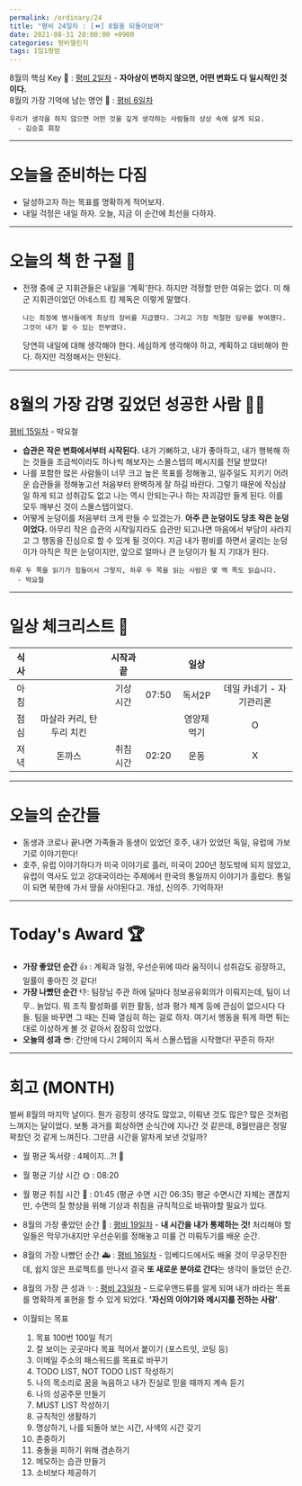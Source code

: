 ```yaml
---
permalink: /ordinary/24
title: "평비 24일차 : [⏪] 8월을 되돌아보며"
date: 2021-08-31 20:00:00 +0900
categories: 평비챌린지
tags: 1일1평범
---  
```

8월의 핵심 Key 🔑 : [평비 2일차](https://rlaghdcjf12.github.io/ordinary/2) - **자아상이 변하지 않으면, 어떤 변화도 다 일시적인 것이다.**  
8월의 가장 기억에 남는 명언 🎁 : [평비 6일차](https://rlaghdcjf12.github.io/ordinary/6)  
```
우리가 생각을 하지 않으면 어떤 것을 깊게 생각하는 사람들의 상상 속에 살게 되요.
  - 김승호 회장
```

---
# 오늘을 준비하는 다짐
- 달성하고자 하는 목표를 명확하게 적어보자.
- 내일 걱정은 내일 하자. 오늘, 지금 이 순간에 최선을 다하자.

---
# 오늘의 책 한 구절 📕
- 전쟁 중에 군 지휘관들은 내일을 '계획'한다. 하지만 걱정할 만한 여유는 없다. 미 해군 지휘관이었던 어네스트 킹 제독은 이렇게 말했다.
  ```
  나는 최정예 병사들에게 최상의 장비를 지급했다. 그리고 가장 적절한 임무를 부여했다.
  그것이 내가 할 수 있는 전부였다.
  ```
  당연히 내일에 대해 생각해야 한다. 세심하게 생각해야 하고, 계획하고 대비해야 한다. 하지만 걱정해서는 안된다.

---
# 8월의 가장 감명 깊었던 성공한 사람 🙋‍♂️
[평비 15일차](https://rlaghdcjf12.github.io/ordinary/15) - 박요철  
- **습관은 작은 변화에서부터 시작된다.** 내가 기뻐하고, 내가 좋아하고, 내가 행복해 하는 것들을 조금씩이라도 하나씩 해보자는 스몰스텝의 메시지를 전달 받았다!
- 나를 포함한 많은 사람들이 너무 크고 높은 목표를 정해놓고, 일주일도 지키기 어려운 습관들을 정해놓고선 처음부터 완벽하게 잘 하길 바란다. 그렇기 때문에 작심삼일 하게 되고 성취감도 없고 나는 역시 안되는구나 하는 자괴감만 들게 된다. 이를 모두 깨부신 것이 스몰스텝이었다.
- 어떻게 눈덩이를 처음부터 크게 만들 수 있겠는가. **아주 큰 눈덩이도 당초 작은 눈덩이었다.** 아무리 작은 습관의 시작일지라도 습관만 되고나면 마음에서 부담이 사라지고 그 행동을 진심으로 할 수 있게 될 것이다. 지금 내가 평비를 하면서 굴리는 눈덩이가 아직은 작은 눈덩이지만, 앞으로 얼마나 큰 눈덩이가 될 지 기대가 된다.

```
하루 두 쪽을 읽기가 힘들어서 그렇지, 하루 두 쪽을 읽는 사람은 몇 백 쪽도 읽습니다.
  - 박요철
```

---
# 일상 체크리스트 📃

| 식사 |  | 시작과 끝 |  | 일상 |  |
|:----:|:----:|:----:|:----:|:----:|:----:|
| 아침 |  | 기상 시간 | 07:50 | 독서2P | 데일 카네기 - 자기관리론 |
| 점심 | 마살라 커리, 탄두리 치킨 |  |  | 영양제 먹기 | O |
| 저녁 | 돈까스 | 취침 시간 | 02:20 | 운동 | X |

---
# 오늘의 순간들
- 동생과 코로나 끝나면 가족들과 동생이 있었던 호주, 내가 있었던 독일, 유럽에 가보기로 이야기한다!
- 호주, 유럽 이야기하다가 미국 이야기로 흘러, 미국이 200년 정도밖에 되지 않았고, 유럽이 역사도 있고 강대국이라는 주제에서 한국의 통일까지 이야기가 흘렀다. 통일이 되면 북한에 가서 땅을 사야된다고. 개성, 신의주. 기억하자!

---
# Today's Award 🏆
- **가장 좋았던 순간** 👍 : 계획과 일정, 우선순위에 따라 움직이니 성취감도 굉장하고, 일률이 좋아진 것 같다!
- **가장 나빴던 순간** 👎: 팀장님 주관 하에 달마다 정보공유회의가 이뤄지는데, 팀이 너무.. 늙었다. 뭐 조직 활성화를 위한 활동, 성과 평가 체계 등에 관심이 없으시다 다들. 팀을 바꾸면 그 때는 진짜 열심히 하는 걸로 하자. 여기서 행동을 튀게 하면 튀는 대로 이상하게 볼 것 같아서 잠잠히 있었다.
- **오늘의 성과** 😎: 간만에 다시 2페이지 독서 스몰스텝을 시작했다! 꾸준히 하자!

---
# 회고 (MONTH)
벌써 8월의 마지막 날이다. 뭔가 굉장히 생각도 많았고, 이뤄낸 것도 많은? 많은 것처럼 느껴지는 달이었다. 보통 과거를 회상하면 순식간에 지나간 것 같은데, 8월만큼은 정말 꽉찼던 것 같게 느껴진다. 그만큼 시간을 알차게 보낸 것일까?  

- 월 평균 독서량 : 4페이지...?! 🤣
  
- 월 평균 기상 시간 🌞 : 08:20
- 월 평균 취침 시간 🌙 : 01:45 (평균 수면 시간 06:35)
  평균 수면시간 자체는 괜찮지만, 수면의 질 향상을 위해 기상과 취침을 규칙적으로 바꿔야할 필요가 있다.

- 8월의 가장 좋았던 순간 👑 : [평비 19일차](https://rlaghdcjf12.github.io/ordinary/19) - **내 시간을 내가 통제하는 것!** 처리해야 할 일들은 막무가내지만 우선순위를 정해놓고 미룰 건 미뤄두기를 배운 순간.
- 8월의 가장 나빴던 순간 🚑 : [평비 16일차](https://rlaghdcjf12.github.io/ordinary/16) - 임베디드에서도 배울 것이 무궁무진한데, 쉽지 않은 프로젝트를 만나서 결국 **또 새로운 분야로 간다**는 생각이 들었던 순간.
- 8월의 가장 큰 성과 ✨ : [평비 23일차](https://rlaghdcjf12.github.io/ordinary/23) - 드로우앤드류를 알게 되며 내가 바라는 목표를 명확하게 표현을 할 수 있게 되었다. **'자신의 이야기와 메시지를 전하는 사람'**.

- 이월되는 목표
  1. 목표 100번 100일 적기  
  2. 잘 보이는 곳곳마다 목표 적어서 붙이기 (포스트잇, 코팅 등)  
  3. 이메일 주소의 패스워드를 목표로 바꾸기  
  4. TODO LIST, NOT TODO LIST 작성하기  
  5. 나의 목소리로 꿈을 녹음하고 내가 진실로 믿을 때까지 계속 듣기  
  6. 나의 성공주문 만들기  
  7. MUST LIST 작성하기  
  8. 규칙적인 생활하기  
  9. 명상하기, 나를 되돌아 보는 시간, 사색의 시간 갖기  
  10. 존중하기  
  11. 충돌을 피하기 위해 겸손하기  
  12. 메모하는 습관 만들기  
  13. 소비보다 제공하기  
